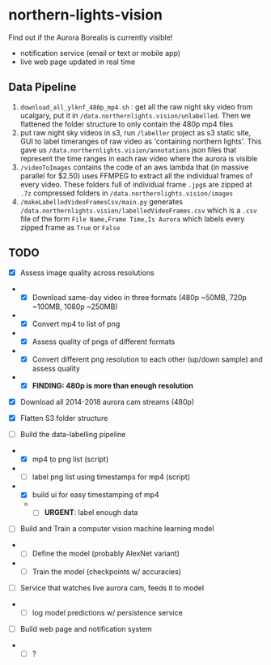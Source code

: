 # northern-lights-vision

Find out if the Aurora Borealis is currently visible!

* notification service (email or text or mobile app)
* live web page updated in real time

## Data Pipeline

1. `download_all_ylknf_480p_mp4.sh` : get all the raw night sky video from ucalgary, put it in `/data.northernlights.vision/unlabelled`. Then we flattened the folder structure to only contain the 480p mp4 files
2. put raw night sky videos in s3, run `/labeller` project as s3 static site, GUI to label timeranges of raw video as 'containing northern lights'. This gave us `/data.northernlights.vision/annotations` json files that represent the time ranges in each raw video where the aurora is visible
3. `/videoToImages` contains the code of an aws lambda that (in massive parallel for $2.50) uses FFMPEG to extract all the individual frames of every video. These folders full of individual frame `.jpg`s are zipped at `.7z` compressed folders in `/data.northernlights.vision/images`
4. `/makeLabelledVideoFramesCsv/main.py` generates `/data.northernlights.vision/labelledVideoFrames.csv` which is a `.csv` file of the form `File Name,Frame Time,Is Aurora` which labels every zipped frame as `True` or `False`


## TODO

- [x] Assess image quality across resolutions
- - [x] Download same-day video in three formats (480p ~50MB, 720p ~100MB, 1080p ~250MB)
- - [x] Convert mp4 to list of png
- - [x] Assess quality of pngs of different formats
- - [x] Convert different png resolution to each other (up/down sample) and assess quality
- - [x] **FINDING: 480p is more than enough resolution**

- [x] Download all 2014-2018 aurora cam streams (480p)
- [x] Flatten S3 folder structure

- [ ] Build the data-labelling pipeline
- - [x] mp4 to png list (script)
- - [ ] label png list using timestamps for mp4 (script)
- - [x] build ui for easy timestamping of mp4
  - - [ ] **URGENT**: label enough data

- [ ] Build and Train a computer vision machine learning model
- - [ ] Define the model (probably AlexNet variant)
- - [ ] Train the model (checkpoints w/ accuracies)

- [ ] Service that watches live aurora cam, feeds it to model
- - [ ] log model predictions w/ persistence service

- [ ] Build web page and notification system
- - [ ] ?

